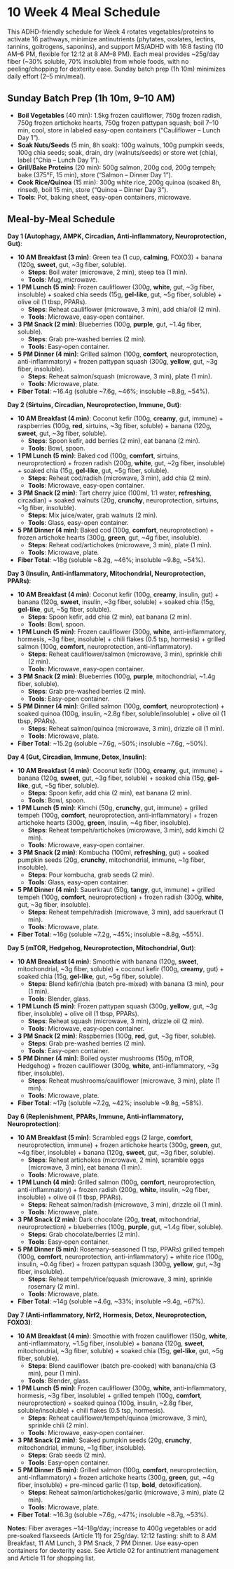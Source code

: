 # 10 Week 4 Meal Schedule

This ADHD-friendly schedule for Week 4 rotates vegetables/proteins to activate 16 pathways, minimize antinutrients (phytates, oxalates, lectins, tannins, goitrogens, saponins), and support MS/ADHD with 16:8 fasting (10 AM–6 PM, flexible for 12:12 at 8 AM–8 PM). Each meal provides ~25g/day fiber (~30% soluble, 70% insoluble) from whole foods, with no peeling/chopping for dexterity ease. Sunday batch prep (1h 10m) minimizes daily effort (2–5 min/meal).

## Sunday Batch Prep (1h 10m, 9–10 AM)
- **Boil Vegetables** (40 min): 1.5kg frozen cauliflower, 750g frozen radish, 750g frozen artichoke hearts, 750g frozen pattypan squash; boil 7–10 min, cool, store in labeled easy-open containers (“Cauliflower – Lunch Day 1”).
- **Soak Nuts/Seeds** (5 min, 8h soak): 100g walnuts, 100g pumpkin seeds, 100g chia seeds; soak, drain, dry (walnuts/seeds) or store wet (chia), label (“Chia – Lunch Day 1”).
- **Grill/Bake Proteins** (20 min): 500g salmon, 200g cod, 200g tempeh; bake (375°F, 15 min), store (“Salmon – Dinner Day 1”).
- **Cook Rice/Quinoa** (15 min): 300g white rice, 200g quinoa (soaked 8h, rinsed), boil 15 min, store (“Quinoa – Dinner Day 3”).
- **Tools**: Pot, baking sheet, easy-open containers, microwave.

## Meal-by-Meal Schedule
**Day 1 (Autophagy, AMPK, Circadian, Anti-inflammatory, Neuroprotection, Gut)**:
- **10 AM Breakfast (3 min)**: Green tea (1 cup, **calming**, FOXO3) + banana (120g, **sweet**, gut, ~3g fiber, soluble).
  - **Steps**: Boil water (microwave, 2 min), steep tea (1 min).
  - **Tools**: Mug, microwave.
- **1 PM Lunch (5 min)**: Frozen cauliflower (300g, **white**, gut, ~3g fiber, insoluble) + soaked chia seeds (15g, **gel-like**, gut, ~5g fiber, soluble) + olive oil (1 tbsp, PPARs).
  - **Steps**: Reheat cauliflower (microwave, 3 min), add chia/oil (2 min).
  - **Tools**: Microwave, easy-open container.
- **3 PM Snack (2 min)**: Blueberries (100g, **purple**, gut, ~1.4g fiber, soluble).
  - **Steps**: Grab pre-washed berries (2 min).
  - **Tools**: Easy-open container.
- **5 PM Dinner (4 min)**: Grilled salmon (100g, **comfort**, neuroprotection, anti-inflammatory) + frozen pattypan squash (300g, **yellow**, gut, ~3g fiber, insoluble).
  - **Steps**: Reheat salmon/squash (microwave, 3 min), plate (1 min).
  - **Tools**: Microwave, plate.
- **Fiber Total**: ~16.4g (soluble ~7.6g, ~46%; insoluble ~8.8g, ~54%).

**Day 2 (Sirtuins, Circadian, Neuroprotection, Immune, Gut)**:
- **10 AM Breakfast (4 min)**: Coconut kefir (100g, **creamy**, gut, immune) + raspberries (100g, **red**, sirtuins, ~3g fiber, soluble) + banana (120g, **sweet**, gut, ~3g fiber, soluble).
  - **Steps**: Spoon kefir, add berries (2 min), eat banana (2 min).
  - **Tools**: Bowl, spoon.
- **1 PM Lunch (5 min)**: Baked cod (100g, **comfort**, sirtuins, neuroprotection) + frozen radish (200g, **white**, gut, ~2g fiber, insoluble) + soaked chia (15g, **gel-like**, gut, ~5g fiber, soluble).
  - **Steps**: Reheat cod/radish (microwave, 3 min), add chia (2 min).
  - **Tools**: Microwave, easy-open container.
- **3 PM Snack (2 min)**: Tart cherry juice (100ml, 1:1 water, **refreshing**, circadian) + soaked walnuts (20g, **crunchy**, neuroprotection, sirtuins, ~1g fiber, insoluble).
  - **Steps**: Mix juice/water, grab walnuts (2 min).
  - **Tools**: Glass, easy-open container.
- **5 PM Dinner (4 min)**: Baked cod (100g, **comfort**, neuroprotection) + frozen artichoke hearts (300g, **green**, gut, ~4g fiber, insoluble).
  - **Steps**: Reheat cod/artichokes (microwave, 3 min), plate (1 min).
  - **Tools**: Microwave, plate.
- **Fiber Total**: ~18g (soluble ~8.2g, ~46%; insoluble ~9.8g, ~54%).

**Day 3 (Insulin, Anti-inflammatory, Mitochondrial, Neuroprotection, PPARs)**:
- **10 AM Breakfast (4 min)**: Coconut kefir (100g, **creamy**, insulin, gut) + banana (120g, **sweet**, insulin, ~3g fiber, soluble) + soaked chia (15g, **gel-like**, gut, ~5g fiber, soluble).
  - **Steps**: Spoon kefir, add chia (2 min), eat banana (2 min).
  - **Tools**: Bowl, spoon.
- **1 PM Lunch (5 min)**: Frozen cauliflower (300g, **white**, anti-inflammatory, hormesis, ~3g fiber, insoluble) + chili flakes (0.5 tsp, hormesis) + grilled salmon (100g, **comfort**, neuroprotection, anti-inflammatory).
  - **Steps**: Reheat cauliflower/salmon (microwave, 3 min), sprinkle chili (2 min).
  - **Tools**: Microwave, easy-open container.
- **3 PM Snack (2 min)**: Blueberries (100g, **purple**, mitochondrial, ~1.4g fiber, soluble).
  - **Steps**: Grab pre-washed berries (2 min).
  - **Tools**: Easy-open container.
- **5 PM Dinner (4 min)**: Grilled salmon (100g, **comfort**, neuroprotection) + soaked quinoa (100g, insulin, ~2.8g fiber, soluble/insoluble) + olive oil (1 tbsp, PPARs).
  - **Steps**: Reheat salmon/quinoa (microwave, 3 min), drizzle oil (1 min).
  - **Tools**: Microwave, plate.
- **Fiber Total**: ~15.2g (soluble ~7.6g, ~50%; insoluble ~7.6g, ~50%).

**Day 4 (Gut, Circadian, Immune, Detox, Insulin)**:
- **10 AM Breakfast (4 min)**: Coconut kefir (100g, **creamy**, gut, immune) + banana (120g, **sweet**, gut, ~3g fiber, soluble) + soaked chia (15g, **gel-like**, gut, ~5g fiber, soluble).
  - **Steps**: Spoon kefir, add chia (2 min), eat banana (2 min).
  - **Tools**: Bowl, spoon.
- **1 PM Lunch (5 min)**: Kimchi (50g, **crunchy**, gut, immune) + grilled tempeh (100g, **comfort**, neuroprotection, anti-inflammatory) + frozen artichoke hearts (300g, **green**, insulin, ~4g fiber, insoluble).
  - **Steps**: Reheat tempeh/artichokes (microwave, 3 min), add kimchi (2 min).
  - **Tools**: Microwave, easy-open container.
- **3 PM Snack (2 min)**: Kombucha (100ml, **refreshing**, gut) + soaked pumpkin seeds (20g, **crunchy**, mitochondrial, immune, ~1g fiber, insoluble).
  - **Steps**: Pour kombucha, grab seeds (2 min).
  - **Tools**: Glass, easy-open container.
- **5 PM Dinner (4 min)**: Sauerkraut (50g, **tangy**, gut, immune) + grilled tempeh (100g, **comfort**, neuroprotection) + frozen radish (300g, **white**, gut, ~3g fiber, insoluble).
  - **Steps**: Reheat tempeh/radish (microwave, 3 min), add sauerkraut (1 min).
  - **Tools**: Microwave, plate.
- **Fiber Total**: ~16g (soluble ~7.2g, ~45%; insoluble ~8.8g, ~55%).

**Day 5 (mTOR, Hedgehog, Neuroprotection, Mitochondrial, Gut)**:
- **10 AM Breakfast (4 min)**: Smoothie with banana (120g, **sweet**, mitochondrial, ~3g fiber, soluble) + coconut kefir (100g, **creamy**, gut) + soaked chia (15g, **gel-like**, gut, ~5g fiber, soluble).
  - **Steps**: Blend kefir/chia (batch pre-mixed) with banana (3 min), pour (1 min).
  - **Tools**: Blender, glass.
- **1 PM Lunch (5 min)**: Frozen pattypan squash (300g, **yellow**, gut, ~3g fiber, insoluble) + olive oil (1 tbsp, PPARs).
  - **Steps**: Reheat squash (microwave, 3 min), drizzle oil (2 min).
  - **Tools**: Microwave, easy-open container.
- **3 PM Snack (2 min)**: Raspberries (100g, **red**, gut, ~3g fiber, soluble).
  - **Steps**: Grab pre-washed berries (2 min).
  - **Tools**: Easy-open container.
- **5 PM Dinner (4 min)**: Boiled oyster mushrooms (150g, mTOR, Hedgehog) + frozen cauliflower (300g, **white**, anti-inflammatory, ~3g fiber, insoluble).
  - **Steps**: Reheat mushrooms/cauliflower (microwave, 3 min), plate (1 min).
  - **Tools**: Microwave, plate.
- **Fiber Total**: ~17g (soluble ~7.2g, ~42%; insoluble ~9.8g, ~58%).

**Day 6 (Replenishment, PPARs, Immune, Anti-inflammatory, Neuroprotection)**:
- **10 AM Breakfast (5 min)**: Scrambled eggs (2 large, **comfort**, neuroprotection, immune) + frozen artichoke hearts (300g, **green**, gut, ~4g fiber, insoluble) + banana (120g, **sweet**, gut, ~3g fiber, soluble).
  - **Steps**: Reheat artichokes (microwave, 2 min), scramble eggs (microwave, 3 min), eat banana (1 min).
  - **Tools**: Microwave, plate.
- **1 PM Lunch (4 min)**: Grilled salmon (100g, **comfort**, neuroprotection, anti-inflammatory) + frozen radish (200g, **white**, insulin, ~2g fiber, insoluble) + olive oil (1 tbsp, PPARs).
  - **Steps**: Reheat salmon/radish (microwave, 3 min), drizzle oil (1 min).
  - **Tools**: Microwave, plate.
- **3 PM Snack (2 min)**: Dark chocolate (20g, **treat**, mitochondrial, neuroprotection) + blueberries (100g, **purple**, gut, ~1.4g fiber, soluble).
  - **Steps**: Grab chocolate/berries (2 min).
  - **Tools**: Easy-open container.
- **5 PM Dinner (5 min)**: Rosemary-seasoned (1 tsp, PPARs) grilled tempeh (100g, **comfort**, neuroprotection, anti-inflammatory) + white rice (100g, insulin, ~0.4g fiber) + frozen pattypan squash (300g, **yellow**, gut, ~3g fiber, insoluble).
  - **Steps**: Reheat tempeh/rice/squash (microwave, 3 min), sprinkle rosemary (2 min).
  - **Tools**: Microwave, plate.
- **Fiber Total**: ~14g (soluble ~4.6g, ~33%; insoluble ~9.4g, ~67%).

**Day 7 (Anti-inflammatory, Nrf2, Hormesis, Detox, Neuroprotection, FOXO3)**:
- **10 AM Breakfast (4 min)**: Smoothie with frozen cauliflower (150g, **white**, anti-inflammatory, ~1.5g fiber, insoluble) + banana (120g, **sweet**, mitochondrial, ~3g fiber, soluble) + soaked chia (15g, **gel-like**, gut, ~5g fiber, soluble).
  - **Steps**: Blend cauliflower (batch pre-cooked) with banana/chia (3 min), pour (1 min).
  - **Tools**: Blender, glass.
- **1 PM Lunch (5 min)**: Frozen cauliflower (300g, **white**, anti-inflammatory, hormesis, ~3g fiber, insoluble) + grilled tempeh (100g, **comfort**, neuroprotection) + soaked quinoa (100g, insulin, ~2.8g fiber, soluble/insoluble) + chili flakes (0.5 tsp, hormesis).
  - **Steps**: Reheat cauliflower/tempeh/quinoa (microwave, 3 min), sprinkle chili (2 min).
  - **Tools**: Microwave, easy-open container.
- **3 PM Snack (2 min)**: Soaked pumpkin seeds (20g, **crunchy**, mitochondrial, immune, ~1g fiber, insoluble).
  - **Steps**: Grab seeds (2 min).
  - **Tools**: Easy-open container.
- **5 PM Dinner (5 min)**: Grilled salmon (100g, **comfort**, neuroprotection, anti-inflammatory) + frozen artichoke hearts (300g, **green**, gut, ~4g fiber, insoluble) + pre-minced garlic (1 tsp, **bold**, detoxification).
  - **Steps**: Reheat salmon/artichokes/garlic (microwave, 3 min), plate (2 min).
  - **Tools**: Microwave, plate.
- **Fiber Total**: ~16.3g (soluble ~7.6g, ~47%; insoluble ~8.7g, ~53%).

**Notes**: Fiber averages ~14–18g/day; increase to 400g vegetables or add pre-soaked flaxseeds (Article 11) for 25g/day. 12:12 fasting: shift to 8 AM Breakfast, 11 AM Lunch, 3 PM Snack, 7 PM Dinner. Use easy-open containers for dexterity ease. See Article 02 for antinutrient management and Article 11 for shopping list.